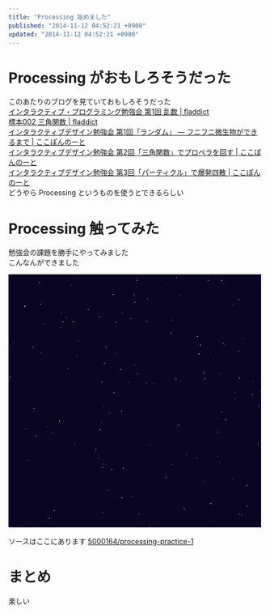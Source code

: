 ```yaml
---
title: "Processing 始めました"
published: "2014-11-12 04:52:21 +0900"
updated: "2014-11-12 04:52:21 +0900"
---
```


# Processing がおもしろそうだった

このあたりのブログを見ていておもしろそうだった  
[インタラクティブ・プログラミング勉強会 第1回 乱数 | fladdict](http://fladdict.net/blog/2014/10/visual-coding-1.html)  
[標本002 三角関数 | fladdict](http://fladdict.net/blog/2014/11/specimen00.html)  
[インタラクティブデザイン勉強会 第1回「ランダム」 — フニフニ微生物ができるまで | ここぽんのーと](http://cocopon.me/blog/?p=4992)  
[インタラクティブデザイン勉強会 第2回「三角関数」でプロペラを回す | ここぽんのーと](http://cocopon.me/blog/?p=5027)  
[インタラクティブデザイン勉強会 第3回「パーティクル」で爆発四散 | ここぽんのーと](http://cocopon.me/blog/?p=5081)  
どうやら Processing というものを使うとできるらしい

# Processing 触ってみた

勉強会の課題を勝手にやってみました  
こんなんができました

![実行結果](../../../../images/2014/11/12/processing-practice-1-1.gif)

ソースはここにあります
[5000164/processing-practice-1](https://github.com/5000164/processing-practice-1)

# まとめ

楽しい
